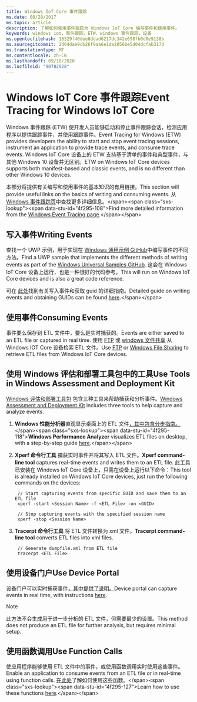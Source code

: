 ```yaml
---
title: Windows IoT Core 事件跟踪
ms.date: 08/28/2017
ms.topic: article
description: 了解如何使用事件跟踪为 Windows IoT Core 编写事件和使用事件。
keywords: windows iot，事件跟踪，ETW，windows 事件跟踪，设备
ms.openlocfilehash: 18329f40dee8ddad6217dc342e698fb0d8e9138b
ms.sourcegitcommit: 2d04dae9cb26f9aa6e1da2056be5d04dcfab317d
ms.translationtype: MT
ms.contentlocale: zh-CN
ms.lasthandoff: 09/18/2020
ms.locfileid: "90782928"
---
```

# <a name="event-tracing-for-windows-iot-core"></a><span data-ttu-id="4f295-104">Windows IoT Core 事件跟踪</span><span class="sxs-lookup"><span data-stu-id="4f295-104">Event Tracing for Windows IoT Core</span></span>

<span data-ttu-id="4f295-105">Windows 事件跟踪 (ETW) 使开发人员能够启动和停止事件跟踪会话，检测应用程序以提供跟踪事件，并使用跟踪事件。</span><span class="sxs-lookup"><span data-stu-id="4f295-105">Event Tracing for Windows (ETW) provides developers the ability to start and stop event tracing sessions, instrument an application to provide trace events, and consume trace events.</span></span>
<span data-ttu-id="4f295-106">Windows IoT Core 设备上的 ETW 支持基于清单的事件和典型事件，与其他 Windows 10 设备并无区别。</span><span class="sxs-lookup"><span data-stu-id="4f295-106">ETW on Windows IoT Core devices supports both manifest-based and classic events, and is no different than other Windows 10 devices.</span></span>

<span data-ttu-id="4f295-107">本部分将提供有关编写和使用事件的基本知识的有用链接。</span><span class="sxs-lookup"><span data-stu-id="4f295-107">This section will provide useful links on the basics of writing and consuming events.</span></span> <span data-ttu-id="4f295-108">从 [Windows 事件跟踪页](https://msdn.microsoft.com/library/windows/desktop/bb968803(v=vs.85).aspx)中查找更多详细信息。</span><span class="sxs-lookup"><span data-stu-id="4f295-108">Find more detailed information from the [Windows Event Tracing page](https://msdn.microsoft.com/library/windows/desktop/bb968803(v=vs.85).aspx).</span></span>

## <a name="writing-events"></a><span data-ttu-id="4f295-109">写入事件</span><span class="sxs-lookup"><span data-stu-id="4f295-109">Writing Events</span></span>

<span data-ttu-id="4f295-110">查找一个 UWP 示例，用于实现在 [Windows 通用示例 GitHub](https://github.com/Microsoft/Windows-universal-samples/tree/master/Samples/Logging)中编写事件的不同方法。</span><span class="sxs-lookup"><span data-stu-id="4f295-110">Find a UWP sample that implements the different methods of writing events as part of the [Windows Universal Samples GitHub](https://github.com/Microsoft/Windows-universal-samples/tree/master/Samples/Logging).</span></span>
<span data-ttu-id="4f295-111">这会在 Windows IoT Core 设备上运行，也是一种很好的代码参考。</span><span class="sxs-lookup"><span data-stu-id="4f295-111">This will run on Windows IoT Core devices and is also a great code reference.</span></span>

<span data-ttu-id="4f295-112">可在 [此处](https://msdn.microsoft.com/library/windows/desktop/aa364161(v=vs.85).aspx)找到有关写入事件和获取 guid 的详细指南。</span><span class="sxs-lookup"><span data-stu-id="4f295-112">Detailed guide on writing events and obtaining GUIDs can be found [here](https://msdn.microsoft.com/library/windows/desktop/aa364161(v=vs.85).aspx).</span></span>

## <a name="consuming-events"></a><span data-ttu-id="4f295-113">使用事件</span><span class="sxs-lookup"><span data-stu-id="4f295-113">Consuming Events</span></span>

<span data-ttu-id="4f295-114">事件要么保存到 ETL 文件中，要么是实时捕获的。</span><span class="sxs-lookup"><span data-stu-id="4f295-114">Events are either saved to an ETL file or captured in real time.</span></span>
<span data-ttu-id="4f295-115">使用 [FTP](../connect-your-device/FTP.md) 或 [windows 文件共享](../manage-your-device/WindowsFileSharing.md) 从 Windows IOT Core 设备检索 ETL 文件。</span><span class="sxs-lookup"><span data-stu-id="4f295-115">Use [FTP](../connect-your-device/FTP.md) or [Windows File Sharing](../manage-your-device/WindowsFileSharing.md) to retrieve ETL files from Windows IoT Core devices.</span></span>

## <a name="use-tools-in-windows-assessment-and-deployment-kit"></a><span data-ttu-id="4f295-116">使用 Windows 评估和部署工具包中的工具</span><span class="sxs-lookup"><span data-stu-id="4f295-116">Use Tools in Windows Assessment and Deployment Kit</span></span>

<span data-ttu-id="4f295-117">[Windows 评估和部署工具包](https://go.microsoft.com/fwlink/p/?LinkId=526740) 包含三种工具来帮助捕获和分析事件。</span><span class="sxs-lookup"><span data-stu-id="4f295-117">[Windows Assessment and Deployment Kit](https://go.microsoft.com/fwlink/p/?LinkId=526740) includes three tools to help capture and analyze events.</span></span> 


1. <span data-ttu-id="4f295-118">**Windows 性能分析器**直观显示桌面上的 ETL 文件[，其中包含分步指南。](https://msdn.microsoft.com/library/windows/hardware/dn927319(v=vs.85).aspx)</span><span class="sxs-lookup"><span data-stu-id="4f295-118">**Windows Performance Analyzer** visualizes ETL files on desktop, with a step-by-step guide [here](https://msdn.microsoft.com/library/windows/hardware/dn927319(v=vs.85).aspx).</span></span>

2. <span data-ttu-id="4f295-119">**Xperf 命令行工具** 捕获实时事件并将其写入 ETL 文件。</span><span class="sxs-lookup"><span data-stu-id="4f295-119">**Xperf command-line tool** captures real-time events and writes them to an ETL file.</span></span> <span data-ttu-id="4f295-120">此工具已安装在 Windows IoT Core 设备上，只需在设备上运行以下命令：</span><span class="sxs-lookup"><span data-stu-id="4f295-120">This tool is already installed on Windows IoT Core devices, just run the following commands on the devices:</span></span>

        // Start capturing events from specific GUID and save them to an ETL file
        xperf -start <Session Name> -f <ETL File> -on <GUID>

        // Stop capturing events with the specified session name
        xperf -stop <Session Name>


3. <span data-ttu-id="4f295-121">**Tracerpt 命令行工具** 将 ETL 文件转换为 xml 文件。</span><span class="sxs-lookup"><span data-stu-id="4f295-121">**Tracerpt command-line tool** converts ETL files into xml files.</span></span>

        // Generate dumpfile.xml from ETL file
        tracerpt <ETL File>


## <a name="use-device-portal"></a><span data-ttu-id="4f295-122">使用设备门户</span><span class="sxs-lookup"><span data-stu-id="4f295-122">Use Device Portal</span></span>

<span data-ttu-id="4f295-123">设备门户可以实时捕获事件[，其中提供了说明。](https://msdn.microsoft.com/windows/uwp/debug-test-perf/device-portal)</span><span class="sxs-lookup"><span data-stu-id="4f295-123">Device portal can capture events in real time, with instructions [here](https://msdn.microsoft.com/windows/uwp/debug-test-perf/device-portal).</span></span>

> [!NOTE]
> <span data-ttu-id="4f295-124">此方法不会生成用于进一步分析的 ETL 文件，但需要最少的设置。</span><span class="sxs-lookup"><span data-stu-id="4f295-124">This method does not produce an ETL file for further analysis, but requires minimal setup.</span></span>

## <a name="use-function-calls"></a><span data-ttu-id="4f295-125">使用函数调用</span><span class="sxs-lookup"><span data-stu-id="4f295-125">Use Function Calls</span></span>

<span data-ttu-id="4f295-126">使应用程序能够使用 ETL 文件中的事件，或使用函数调用实时使用这些事件。</span><span class="sxs-lookup"><span data-stu-id="4f295-126">Enable an application to consume events from an ETL file or in real-time using function calls.</span></span>
<span data-ttu-id="4f295-127">[在此处](https://msdn.microsoft.com/library/windows/desktop/aa363692(v=vs.85).aspx)了解如何使用这些函数。</span><span class="sxs-lookup"><span data-stu-id="4f295-127">Learn how to use these functions [here](https://msdn.microsoft.com/library/windows/desktop/aa363692(v=vs.85).aspx).</span></span>
